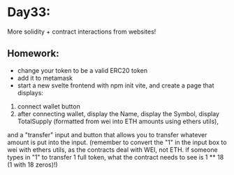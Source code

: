 # Day33:
More solidity + contract interactions from websites!

## Homework:
- change your token to be a valid ERC20 token
- add it to metamask
- start a new svelte frontend with npm init vite, and create a page that displays:
1. connect wallet button
2. after connecting wallet, 
display the Name, 
display the Symbol,
display  TotalSupply (formatted from wei into ETH amounts using ethers utils),

 and a "transfer" input and button that allows you to transfer whatever amount is put into the input. (remember to convert the "1" in the input box to wei with ethers utils, as the contracts deal with WEI, not ETH. if someone types in "1" to transfer 1 full token, what the contract needs to see is 1 ** 18 (1 with 18 zeros)!)
